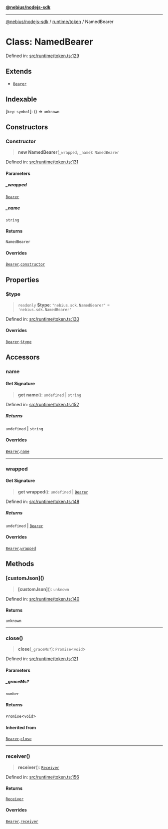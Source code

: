 [**@nebius/nodejs-sdk**](../../../README.md)

---

[@nebius/nodejs-sdk](../../../README.md) / [runtime/token](../README.md) / NamedBearer

# Class: NamedBearer

Defined in: [src/runtime/token.ts:129](https://github.com/nebius/nodejs-sdk/blob/b305f8e478cb0251c26d73900b264b3bd9a5cc58/src/runtime/token.ts#L129)

## Extends

- [`Bearer`](Bearer.md)

## Indexable

\[`key`: `symbol`\]: () => `unknown`

## Constructors

### Constructor

> **new NamedBearer**(`_wrapped`, `_name`): `NamedBearer`

Defined in: [src/runtime/token.ts:131](https://github.com/nebius/nodejs-sdk/blob/b305f8e478cb0251c26d73900b264b3bd9a5cc58/src/runtime/token.ts#L131)

#### Parameters

##### \_wrapped

[`Bearer`](Bearer.md)

##### \_name

`string`

#### Returns

`NamedBearer`

#### Overrides

[`Bearer`](Bearer.md).[`constructor`](Bearer.md#constructor)

## Properties

### $type

> `readonly` **$type**: `"nebius.sdk.NamedBearer"` = `'nebius.sdk.NamedBearer'`

Defined in: [src/runtime/token.ts:130](https://github.com/nebius/nodejs-sdk/blob/b305f8e478cb0251c26d73900b264b3bd9a5cc58/src/runtime/token.ts#L130)

#### Overrides

[`Bearer`](Bearer.md).[`$type`](Bearer.md#type)

## Accessors

### name

#### Get Signature

> **get** **name**(): `undefined` \| `string`

Defined in: [src/runtime/token.ts:152](https://github.com/nebius/nodejs-sdk/blob/b305f8e478cb0251c26d73900b264b3bd9a5cc58/src/runtime/token.ts#L152)

##### Returns

`undefined` \| `string`

#### Overrides

[`Bearer`](Bearer.md).[`name`](Bearer.md#name)

---

### wrapped

#### Get Signature

> **get** **wrapped**(): `undefined` \| [`Bearer`](Bearer.md)

Defined in: [src/runtime/token.ts:148](https://github.com/nebius/nodejs-sdk/blob/b305f8e478cb0251c26d73900b264b3bd9a5cc58/src/runtime/token.ts#L148)

##### Returns

`undefined` \| [`Bearer`](Bearer.md)

#### Overrides

[`Bearer`](Bearer.md).[`wrapped`](Bearer.md#wrapped)

## Methods

### \[customJson\]()

> **\[customJson\]**(): `unknown`

Defined in: [src/runtime/token.ts:140](https://github.com/nebius/nodejs-sdk/blob/b305f8e478cb0251c26d73900b264b3bd9a5cc58/src/runtime/token.ts#L140)

#### Returns

`unknown`

---

### close()

> **close**(`_graceMs?`): `Promise`\<`void`\>

Defined in: [src/runtime/token.ts:121](https://github.com/nebius/nodejs-sdk/blob/b305f8e478cb0251c26d73900b264b3bd9a5cc58/src/runtime/token.ts#L121)

#### Parameters

##### \_graceMs?

`number`

#### Returns

`Promise`\<`void`\>

#### Inherited from

[`Bearer`](Bearer.md).[`close`](Bearer.md#close)

---

### receiver()

> **receiver**(): [`Receiver`](Receiver.md)

Defined in: [src/runtime/token.ts:156](https://github.com/nebius/nodejs-sdk/blob/b305f8e478cb0251c26d73900b264b3bd9a5cc58/src/runtime/token.ts#L156)

#### Returns

[`Receiver`](Receiver.md)

#### Overrides

[`Bearer`](Bearer.md).[`receiver`](Bearer.md#receiver)
